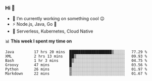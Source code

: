 ### Hi 👋

<!--
**nodejh/nodejh** is a ✨ _special_ ✨ repository because its `README.md` (this file) appears on your GitHub profile.

Here are some ideas to get you started:

- 🔭 I’m currently working on ...
- 🌱 I’m currently learning ...
- 👯 I’m looking to collaborate on ...
- 🤔 I’m looking for help with ...
- 💬 Ask me about ...
- 📫 How to reach me: ...
- 😄 Pronouns: ...
- ⚡ Fun fact: ...
-->

- 🔭 I’m currently working on something cool :wink:
- ⚡ Node.js, Java, Go :thought_balloon:
- 🤖 Serverless, Kubernetes, Cloud Native

📊 **This week I spent my time on**

<!--START_SECTION:waka-->

```text
Java         17 hrs 20 mins  ███████████████████▒░░░░░   77.29 %
XML          2 hrs 13 mins   ██▒░░░░░░░░░░░░░░░░░░░░░░   09.93 %
Bash         1 hr 3 mins     █▒░░░░░░░░░░░░░░░░░░░░░░░   04.75 %
Groovy       47 mins         █░░░░░░░░░░░░░░░░░░░░░░░░   03.56 %
Python       26 mins         ▒░░░░░░░░░░░░░░░░░░░░░░░░   01.97 %
Markdown     22 mins         ▒░░░░░░░░░░░░░░░░░░░░░░░░   01.67 %
```

<!--END_SECTION:waka-->


<!--
:traffic_light: **Visitors**

![visitors](https://visitor-badge.glitch.me/badge?page_id=nodejh.nodejh)
-->
